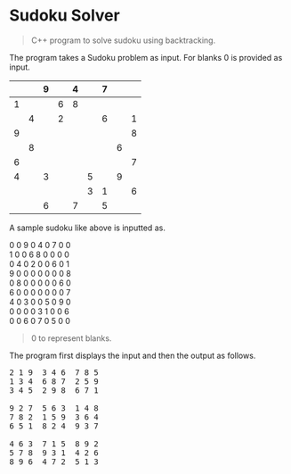 # Sudoku Solver

> C++ program to solve sudoku using backtracking.

The program takes a Sudoku problem as input. For blanks 0 is provided as input.

|   |   | 9 |   | 4 |   | 7 |   |   |
|---|---|---|---|---|---|---|---|---|
| 1 |   |   | 6 | 8 |   |   |   |   |
|   | 4 |   | 2 |   |   | 6 |   | 1 |
| 9 |   |   |   |   |   |   |   | 8 |
|   | 8 |   |   |   |   |   | 6 |   |
| 6 |   |   |   |   |   |   |   | 7 |
| 4 |   | 3 |   |   | 5 |   | 9 |   |
|   |   |   |   |   | 3 | 1 |   | 6 |
|   |   | 6 |   | 7 |   | 5 |   |   |

A sample sudoku like above is inputted as.

0 0 9 0 4 0 7 0 0  
1 0 0 6 8 0 0 0 0  
0 4 0 2 0 0 6 0 1  
9 0 0 0 0 0 0 0 8  
0 8 0 0 0 0 0 6 0  
6 0 0 0 0 0 0 0 7  
4 0 3 0 0 5 0 9 0  
0 0 0 0 3 1 0 0 6  
0 0 6 0 7 0 5 0 0  

> 0 to represent blanks.

The program first displays the input and then the output as follows.
<pre>
2 1 9  3 4 6  7 8 5 
1 3 4  6 8 7  2 5 9 
3 4 5  2 9 8  6 7 1 

9 2 7  5 6 3  1 4 8 
7 8 2  1 5 9  3 6 4 
6 5 1  8 2 4  9 3 7 

4 6 3  7 1 5  8 9 2 
5 7 8  9 3 1  4 2 6 
8 9 6  4 7 2  5 1 3 
</pre>